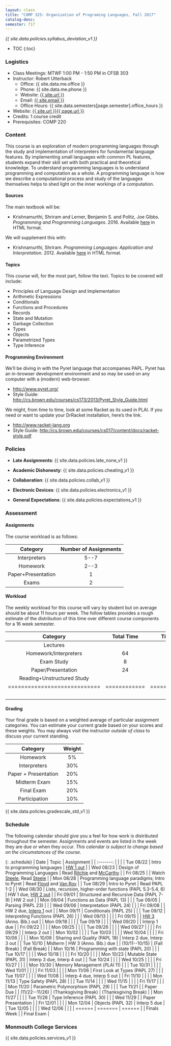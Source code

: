 ```yaml
---
layout: class
title: "COMP 325: Organization of Programing Languages, Fall 2017"
catalog-desc: 
semester: f17
---
```


*{{ site.data.policies.syllabus_deviation_v1 }}*

* TOC
{:toc}

### Logistics

* Class Meetings: MTWF 1:00 PM - 1:50 PM in CFSB 303
* Instructor: Robert Utterback
  * Office: {{ site.data.me.office }}
  * Phone: {{ site.data.me.phone }}
  * Website: <a href="{{ site.url }}">{{ site.url }}</a>
  * Email: <a href="mailto:{{ site.email }}">{{ site.email }}</a>
  * Office Hours: {{ site.data.semesters[page.semester].office_hours }}
* Website: <a href="{{ site.url }}{{ page.url }}">{{ site.url }}{{ page.url }}</a>
* Credits: 1 course credit
* Prerequisites: COMP 220

### Content

This course is an exploration of modern programming languages through
the study and implementation of interpreters for fundamental language
features. By implementing small languages with common PL features,
students expand their skill set with both practical and theoretical
knowledge. To understand programming languages is to understand
programming and computation as a whole. A programming language is how
we describe a computational process and study of the languages
themselves helps to shed light on the inner workings of a computation.

#### Sources

The main textbook will be: 

* Krishnamurthi, Shriram and Lerner, Benjamin S. and Politz, Joe
Gibbs. *Programming and Programming Languages*. 2016. Available
[here](http://papl.cs.brown.edu/2016/) in HTML format.

We will supplement this with:

* Krishnamurthi, Shriram. *Programming Languages: Application and
Interpretation*. 2012. Available
[here](http://cs.brown.edu/courses/cs173/2012/book/) in HTML format.

#### Topics

This course will, for the most part, follow the text. Topics to be covered will include: 

* Principles of Language Design and Implementation
* Arithmetic Expressions
* Conditionals
* Functions and Procedures 
* Records
* State and Mutation
* Garbage Collection
* Types
* Objects
* Parametrized Types 
* Type Inference

#### Programming Environment

We’ll be diving in with the Pyret language that accompanies PAPL. Pyret has an in-browser development environment and so may be used on any computer with a (modern) web-browser.
* http://www.pyret.org/
* Style Guide: http://cs.brown.edu/courses/cs173/2013/Pyret_Style_Guide.html

We might, from time to time, look at some Racket as its used in PLAI. If you need or want to update your
DrRacket installation, here’s the link.
* http://www.racket-lang.org
* Style Guide:
  http://cs.brown.edu/courses/cs017/content/docs/racket-style.pdf

### Policies

* **Late Assignments**: {{ site.data.policies.late_none_v1 }}

* **Academic Dishonesty**: {{ site.data.policies.cheating_v1 }}

* **Collaboration**: {{ site.data.policies.collab_v1 }}

* **Electronic Devices**: {{ site.data.policies.electronics_v1 }}

* **General Expectations**: {{ site.data.policies.expectations_v1 }}

### Assessment

#### Assignments

The course workload is as follows:

| Category           | Number of Assignments |
| :-----:            |             :-------: |
| Interpreters       |                  5--7 |
| Homework           |                  2--3 |
| Paper+Presentation |                     1 |
| Exams              |                     2 |

#### Workload

The weekly workload for this course will vary by student but on
average should be about 11 hours per week. The follow tables
provides a rough estimate of the distribution of this time over
different course components for a 16 week semester.

| Category                     |   Total Time |     Time/week (hours) |
| :-----:                      |    :-------: |   :-----------------: |
| Lectures                     |              |                     3 |
| Homework/Interpreters        |           64 |                     4 |
| Exam Study                   |            8 |                   0.5 |
| Paper/Presentation           |           24 |                   1.5 |
| Reading+Unstructured Study   |              |                     2 |
| ============================ | ============ | ===================== |
|                              |              |                    11 |

#### Grading

Your final grade is based on a weighted average of particular
assignment categories. You can estimate your current grade based on
your scores and these weights. You may always visit the instructor
*outside of class* to discuss your current standing.

| Category             |    Weight |
| :-----:              | :-------: |
| Homework             |        5% |
| Interpreters         |       30% |
| Paper + Presentation |       20% |
| Midterm Exam         |       15% |
| Final Exam           |       20% |
| Participation        |       10% |

{{ site.data.policies.gradescale_std_v1 }}

### Schedule
The following calendar should give you a feel for how work is
distributed throughout the semester. Assignments and events are listed
in the week they are due or when they occur. *This calendar is subject
to change based on the circumstances of the course*.

{: .schedule}
| Date           | Topic                                                      | Assignment                                   |
| :-------:      |                                                            |                                              |
| Tue 08/22      | Intro to programming languages                             | [HW 1 out](hw1.pdf)                          |
| Wed 08/23      | Design of Programming Languages                            | Read [Ritchie][2] and [McCarthy][1]          |
| Fri 08/25      |                                                            | Watch [Steele][3], Read [Steele](steele.pdf) |
| Mon 08/28      | Programming language paradigms; Intro to Pyret             | Read [Floyd][4] and [Van Roy](vanroy.pdf)    |
| Tue 08/29      | Intro to Pyret                                             | Read PAPL 1-2                                |
| Wed 08/30      | Lists, recursion, higher-order functions (PAPL 5.3-5.4, 6) | HW 1 due, [HW 2 out](hw2.pdf)                |
| Fri 09/01      | Structured and Recursive Data (PAPL 7-9)                   | HW 2 out                                     |
| Mon 09/04      | Functions as Data (PAPL 13)                                |                                              |
| Tue 09/05      | Parsing (PAPL 23)                                          |                                              |
| Wed 09/06      | Interpretation (PAPL 24)                                   |                                              |
| Fri 09/08      |                                                            | HW 2 due, [Interp 1](./interp1.pdf) out      |
| Mon 09/11      | Conditionals (PAPL 25)                                     |                                              |
| Tue 09/12      | Interpreting Functions (PAPL 26)                           |                                              |
| Wed 09/13      |                                                            |                                              |
| Fri 09/15      |                                                            | [HW 3](./hw3.pdf) (Anno. Bib.) out           |
| Mon 09/18      |                                                            |                                              |
| Tue 09/19      |                                                            |                                              |
| Wed 09/20      |                                                            | Interp 1 due                                 |
| Fri 09/22      |                                                            |                                              |
| Mon 09/25      |                                                            |                                              |
| Tue 09/26      |                                                            |                                              |
| Wed 09/27      |                                                            |                                              |
| Fri 09/29      |                                                            | Interp 2 out                                 |
| Mon 10/02      |                                                            |                                              |
| Tue 10/03      |                                                            |                                              |
| Wed 10/04      |                                                            |                                              |
| Fri 10/06      |                                                            |                                              |
| Mon 10/09      | Sharing and Quality (PAPL 18)                              | Interp 2 due, Interp 3 out                   |
| Tue 10/10      | Midterm                                                    | HW 3 (Anno. Bib.) due                        |
| (10/11--10/15) | (Fall Break)                                               | (Fall Break)                                 |
| Mon 10/16      | Programming with state (PAPL 20)                           |                                              |
| Tue 10/17      |                                                            |                                              |
| Wed 10/18      |                                                            |                                              |
| Fri 10/20      |                                                            |                                              |
| Mon 10/23      | Mutable State (PAPL 31)                                    | Interp 3 due, Interp 4 out                   |
| Tue 10/24      |                                                            |                                              |
| Wed 10/25      |                                                            |                                              |
| Fri 10/27      |                                                            |                                              |
| Mon 10/30      | Memory Management (*PLAI* 11)                              |                                              |
| Tue 10/31      |                                                            |                                              |
| Wed 11/01      |                                                            |                                              |
| Fri 11/03      |                                                            |                                              |
| Mon 11/06      | First Look at Types (PAPL 27)                              |                                              |
| Tue 11/07      |                                                            |                                              |
| Wed 11/08      |                                                            | Interp 4 due, Interp 5 out                   |
| Fri 11/10      |                                                            |                                              |
| Mon 11/13      | Type Safety (PAPL 28)                                      |                                              |
| Tue 11/14      |                                                            |                                              |
| Wed 11/15      |                                                            |                                              |
| Fri 11/17      |                                                            |                                              |
| Mon 11/20      | Parametric Polymorphism (PAPL 29)                          |                                              |
| Tue 11/21      |                                                            | Paper Due                                    |
| (11/22--11/26) | (Thanksgiving Break)                                       | (Thanksgiving Break)                         |
| Mon 11/27      |                                                            |                                              |
| Tue 11/28      | Type Inference (PAPL 30)                                   |                                              |
| Wed 11/29      |                                                            | Paper Presentation                           |
| Fri 12/01      |                                                            |                                              |
| Mon 12/04      | Objects (PAPL 32)                                          | Interp 5 due                                 |
| Tue 12/05      |                                                            |                                              |
| Wed 12/06      |                                                            |                                              |
| ======         | =======                                                    | ======                                       |
| Finals Week    |                                                            | Final Exam                                   |

[1]: http://www-formal.stanford.edu/jmc/history/lisp/lisp.html
[2]: https://www.bell-labs.com/usr/dmr/www/chist.html
[3]: https://www.youtube.com/watch?v=_ahvzDzKdB0
[4]: http://dl.acm.org/citation.cfm?id=359140

### Monmouth College Services

{{ site.data.policies.services_v1 }}

